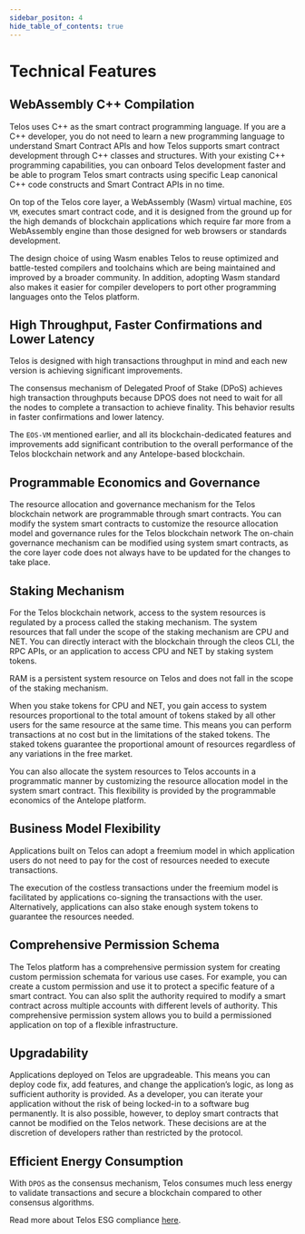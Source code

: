 ```yaml
---
sidebar_positon: 4
hide_table_of_contents: true
---
```


# Technical Features

## WebAssembly C++ Compilation

Telos uses C++ as the smart contract programming language. If you are a C++ developer, you do not need to learn a new programming language to understand Smart Contract APIs and how Telos supports smart contract development through C++ classes and structures. With your existing C++ programming capabilities, you can onboard Telos development faster and be able to program Telos smart contracts using specific Leap canonical C++ code constructs and Smart Contract APIs in no time.

On top of the Telos core layer, a WebAssembly (Wasm) virtual machine, `EOS VM`, executes smart contract code, and it is designed from the ground up for the high demands of blockchain applications which require far more from a WebAssembly engine than those designed for web browsers or standards development.&#x20;

The design choice of using Wasm enables Telos to reuse optimized and battle-tested compilers and toolchains which are being maintained and improved by a broader community. In addition, adopting Wasm standard also makes it easier for compiler developers to port other programming languages onto the Telos platform.

## High Throughput, Faster Confirmations and Lower Latency

Telos is designed with high transactions throughput in mind and each new version is achieving significant improvements.

The consensus mechanism of Delegated Proof of Stake (DPoS) achieves high transaction throughputs because DPOS does not need to wait for all the nodes to complete a transaction to achieve finality. This behavior results in faster confirmations and lower latency.

The `EOS-VM` mentioned earlier, and all its blockchain-dedicated features and improvements add significant contribution to the overall performance of the Telos blockchain network and any Antelope-based blockchain.

## Programmable Economics and Governance

The resource allocation and governance mechanism for the Telos blockchain network are programmable through smart contracts. You can modify the system smart contracts to customize the resource allocation model and governance rules for the Telos blockchain network The on-chain governance mechanism can be modified using system smart contracts, as the core layer code does not always have to be updated for the changes to take place.

## Staking Mechanism

For the Telos blockchain network, access to the system resources is regulated by a process called the staking mechanism. The system resources that fall under the scope of the staking mechanism are CPU and NET. You can directly interact with the blockchain through the cleos CLI, the RPC APIs, or an application to access CPU and NET by staking system tokens.

RAM is a persistent system resource on Telos and does not fall in the scope of the staking mechanism.

When you stake tokens for CPU and NET, you gain access to system resources proportional to the total amount of tokens staked by all other users for the same resource at the same time. This means you can perform transactions at no cost but in the limitations of the staked tokens. The staked tokens guarantee the proportional amount of resources regardless of any variations in the free market.

You can also allocate the system resources to Telos accounts in a programmatic manner by customizing the resource allocation model in the system smart contract. This flexibility is provided by the programmable economics of the Antelope platform.

## Business Model Flexibility

Applications built on Telos can adopt a freemium model in which application users do not need to pay for the cost of resources needed to execute transactions.

The execution of the costless transactions under the freemium model is facilitated by applications co-signing the transactions with the user. Alternatively, applications can also stake enough system tokens to guarantee the resources needed.

## Comprehensive Permission Schema

The Telos platform has a comprehensive permission system for creating custom permission schemata for various use cases. For example, you can create a custom permission and use it to protect a specific feature of a smart contract. You can also split the authority required to modify a smart contract across multiple accounts with different levels of authority. This comprehensive permission system allows you to build a permissioned application on top of a flexible infrastructure.

## Upgradability

Applications deployed on Telos are upgradeable. This means you can deploy code fix, add features, and change the application’s logic, as long as sufficient authority is provided. As a developer, you can iterate your application without the risk of being locked-in to a software bug permanently. It is also possible, however, to deploy smart contracts that cannot be modified on the Telos network. These decisions are at the discretion of developers rather than restricted by the protocol.

## Efficient Energy Consumption

With `DPOS` as the consensus mechanism, Telos consumes much less energy to validate transactions and secure a blockchain compared to other consensus algorithms.

Read more about Telos ESG compliance [here](https://www.telos.net/news/telos-esg-crypto).


